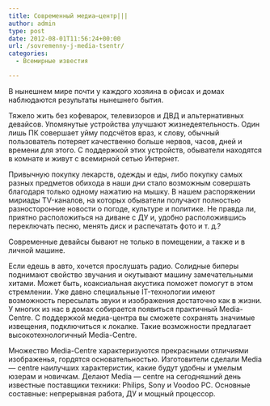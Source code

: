 ```yaml
---
title: Современный медиа—центр|||
author: admin
type: post
date: 2012-08-01T11:56:24+00:00
url: /sovremenny-j-media-tsentr/
categories:
  - Всемирные известия

---
```

В нынешнем мире почти у каждого хозяина в офисах и домах наблюдаются результаты нынешнего бытия.
  
Тяжело жить без кофеварок, телевизоров и ДВД и альтернативных девайсов. Упомянутые устройства улучшают жизнедеятельность. Один лишь ПК совершает уйму подсчётов враз, к слову, обычный пользователь потеряет качественно больше нервов, часов, дней и времени для этого. С поддержкой этих устройств, обыватели находятся в комнате и живут с всемирной сетью Интернет. 

Привычную покупку лекарств, одежды и еды, либо покупку самых разных предметов обихода в наши дни стало возможным совершать благодаря только одному нажатию на мышку. В нашем распоряжении мириады TV-каналов, на которых обыватели получают полностью разносторонние новости о погоде, культуре и политике. Не правда ли, приятно расположиться на диване с ДУ и, удобно расположившись переключать песню, менять диск и распечатать фото и т. д.? 

Современные девайсы бывают не только в помещении, а также и в личной машине.
  
Если едешь в авто, хочется прослушать радио. Солидные биперы поднимают свойство звучания и окутывают машину замечательными хитами. Может быть, коаксиальная акустика поможет помогут в этом стремлении. Уже давно специальные IT-технологии имеют возможность пересылать звуки и изображения достаточно как в жизни. У многих из нас в домах собирается появиться практичный Media-Centre. С поддержкой медиа-центра вы сможете сохранять значимые извещения, подключиться к локалке. Такие возможности предлагает высокотехнологичный Media-Centre. 

Множество Media-Centre характеризуются прекрасными отличиями изображенья, гордятся основательностью. Изготовители сделали Media — centre наилучших характеристик, какие будут удобны и умелым юзерам и новичкам. Делают Media — centre на сегодняшний день известные поставщики техники: Philips, Sony и Voodoo PC. Основные составные: непрерывная работа, ДУ и мощный процессор.